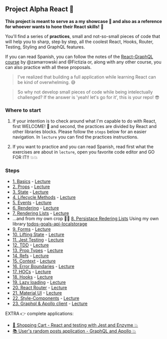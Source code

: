 ## Project Alpha React 🦄 
**This project is meant to serve as a my showcase 💅 and also as a reference for whoever wants to hone their React skills!** 🚀

You'll find a series of **practices**, small and not-so-small pieces of code that will help you to sharp, step by step, all the coolest React, Hooks, Router, Testing, Styling and GraphQL features.

If you can read Spanish, you can follow the notes of the [React-GraphQL course](https://github.com/zamarrowski/Curso-React-Redux) by @zamarrowski and @Fictizia or, along with any other course, you can also practice with all these proposals.

> I've realized that building a full application while learning React can be kind of overwhelming. 😅

> So why not develop small pieces of code while being intelectually challenged? If the answer is 'yeah! let's go for it', this is your repo! 😎

### Where to start
1. If your intention is to check around what I'm capable to do with React, first WELCOME! 🥰 and second, the practices are divided by React and other libraries blocks. 
Please follow the `steps` below for an easier navigation. In `lecture` you can find the practices instructions.

2. If you want to practice and you can read Spanish, read first what the exercises are about in `lecture`, open you favorite code editor and GO FOR IT!! 💥💥

### Steps

- [1. Basics](https://github.com/KoolTheba/projectAlpha_react/tree/master/src/components/1.basics) - [Lecture](https://github.com/zamarrowski/Curso-React-Redux/blob/master/modulo2/render.md)
- [2. Props](https://github.com/KoolTheba/projectAlpha_react/tree/master/src/components/2.props) - [Lecture](https://github.com/zamarrowski/Curso-React-Redux/blob/master/modulo2/props.md)
- [3. State](https://github.com/KoolTheba/projectAlpha_react/tree/master/src/components/3.state) - [Lecture](https://github.com/zamarrowski/Curso-React-Redux/blob/master/modulo2/state.md)
- [4. Lifecycle Methods](https://github.com/KoolTheba/projectAlpha_react/tree/master/src/components/4.lifeCycle) - [Lecture](https://github.com/zamarrowski/Curso-React-Redux/blob/master/modulo2/lifecycle.md)
- [5. Events](https://github.com/KoolTheba/projectAlpha_react/tree/master/src/components/5.events) - [Lecture](https://github.com/zamarrowski/Curso-React-Redux/blob/master/modulo2/events.md)
- [6. Rendering](https://github.com/KoolTheba/projectAlpha_react/tree/master/src/components/6.rendering) - [Lecture](https://github.com/zamarrowski/Curso-React-Redux/blob/master/modulo2/conditionalRender.md)
- [7. Rendering Lists](https://github.com/KoolTheba/projectAlpha_react/tree/master/src/components/7.renderingLists) - [Lecture](https://github.com/zamarrowski/Curso-React-Redux/blob/master/modulo2/renderList.md)
- ...and from my own crop 👩‍🌾 [8. Persistace Redering Lists](https://github.com/KoolTheba/projectAlpha_react/tree/master/src/components/8.persistance_renderingLists) Using my own library [todos-goals-api-localstorage](https://github.com/KoolTheba/todos-goals-api-localstorage)
- [9. Forms](https://github.com/KoolTheba/projectAlpha_react/tree/master/src/components/9.forms) - [Lecture](https://github.com/zamarrowski/Curso-React-Redux/blob/master/modulo2/forms.md)
- [10. Lifting State](https://github.com/KoolTheba/projectAlpha_react/tree/master/src/components/10.liftingState) - [Lecture](https://github.com/zamarrowski/Curso-React-Redux/blob/master/modulo2/state2.md)
- [11. Jest Testing](https://github.com/KoolTheba/projectAlpha_react/tree/master/src/components/11.jestTesting) - [Lecture](https://github.com/zamarrowski/Curso-React-Redux/blob/master/testing/jest.md)
- [12. TDD](https://github.com/KoolTheba/projectAlpha_react/tree/master/src/components/12.tdd) - [Lecture](https://github.com/zamarrowski/Curso-React-Redux/blob/master/testing/unit.md)
- [13. Prop Types](https://github.com/KoolTheba/projectAlpha_react/tree/master/src/components/13.propTypes) - [Lecture](https://github.com/zamarrowski/Curso-React-Redux/blob/master/modulo3/proptypes.md)
- [14. Refs](https://github.com/KoolTheba/projectAlpha_react/tree/master/src/components/14.refs) - [Lecture](https://github.com/zamarrowski/Curso-React-Redux/blob/master/modulo3/refs.md)
- [15. Context](https://github.com/KoolTheba/projectAlpha_react/tree/master/src/components/15.context) - [Lecture](https://github.com/zamarrowski/Curso-React-Redux/blob/master/modulo3/context.md)
- [16. Error Boundaries](https://github.com/KoolTheba/projectAlpha_react/tree/master/src/components/16.errorBoundaries) - [Lecture](https://github.com/zamarrowski/Curso-React-Redux/blob/master/modulo3/errorboundaries.md)
- [17. HOCs](https://github.com/KoolTheba/projectAlpha_react/tree/master/src/components/17.hocs) - [Lecture](https://github.com/zamarrowski/Curso-React-Redux/blob/master/modulo3/hoc.md)
- [18. Hooks](https://github.com/KoolTheba/projectAlpha_react/tree/master/src/components/18.hooks) - [Lecture](https://github.com/zamarrowski/Curso-React-Redux/blob/master/modulo3/hooks.md)
- [19. Lazy loading](https://github.com/KoolTheba/projectAlpha_react/tree/master/src/components/19.lazy) - [Lecture](https://github.com/zamarrowski/Curso-React-Redux/blob/master/modulo3/lazySuspense.md)
- [20. React Router](https://github.com/KoolTheba/projectAlpha_react/tree/master/src/components/20.router) - [Lecture](https://github.com/zamarrowski/Curso-React-Redux/blob/master/modulo4/react-router.md)
- [21. Material UI](https://github.com/KoolTheba/projectAlpha_react/tree/master/src/components/21.materialUI) - [Lecture](https://github.com/zamarrowski/Curso-React-Redux/blob/master/modulo4/material-ui.md)
- [22. Style-Components](https://github.com/KoolTheba/projectAlpha_react/tree/master/src/components/22.styled-components) - [Lecture](https://github.com/zamarrowski/Curso-React-Redux/blob/master/modulo4/styled-components.md)
- [23. Graphql & Apollo client](https://github.com/KoolTheba/projectAlpha_react/tree/master/src/components/23.graphql_apollo) - [Lecture](https://github.com/zamarrowski/Curso-React-Redux/blob/master/graphql/intro.md)

EXTRA 👉 complete applications:
- [🛒 Shopping Cart - React and testing with Jest and Enzyme 💥](https://github.com/KoolTheba/shopping-cart-react)
- [📚 User's random posts application - GraphQL and Apollo 💥](https://github.com/KoolTheba/graphql-apollo-users-posts)





